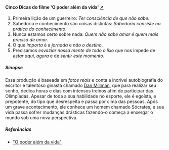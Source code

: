 <!-- markdownlint-disable-next-line -->
<div class="topnav" id="myTopnav"><div w3-include-html="/menu.inc"></div></div>
<!-- markdownlint-disable-next-line -->
<span id="topo"><span>

<!-- markdownlint-disable-next-line -->
#### Cinco Dicas do filme 'O poder além da vida' <a href="Cinco_dicas_do_filme_o_poder_alem_da_vida.html" target="_blank" title="Pressione aqui para expandir este documento em nova aba." >  ➚ </a>

1. Primeira lição de um guerreiro: _Ter consciência de que não sabe_.
2. Sabedoria e conhecimento são coisas distintas: _Sabedoria consiste na prática do conhecimento_.
3. Nunca estamos certo sobre nada: _Quem não sabe amar é quem mais precisa de amor_.
4. O que _importa_ é a _jornada_ e _não o destino_.
5. Precisamos _esvaziar nossa mente de todo o lixo_ que nos impede de _estar aqui_, _agora_ e de _sentir este momento_.

##### Sinopse

Essa produção é baseada em _fatos reais_ e conta a incrível autobiografia do escritor e talentoso ginasta chamado [Dan Millman](https://pt.wikipedia.org/wiki/Dan_Millman), que para realizar seu sonho, dedica horas e dias com intensos treinos afim de participar das Olimpíadas. Apesar de toda a sua habilidade no esporte, ele é egoísta, e prepotente, do tipo que desrespeita e passa por cima das pessoas. Após um grave acontecimento, ele conhece um homem chamado Sócrates, e sua vida passa sofrer mudanças drásticas fazendo-o começa a enxergar o mundo sob uma nova perspectiva.

##### Referências

- ["O poder além da vida"](https://www.youtube.com/watch?v=Sjyse7X2qhg)

<!-- markdownlint-disable-next-line -->
<script>  includeHTML(); </script>